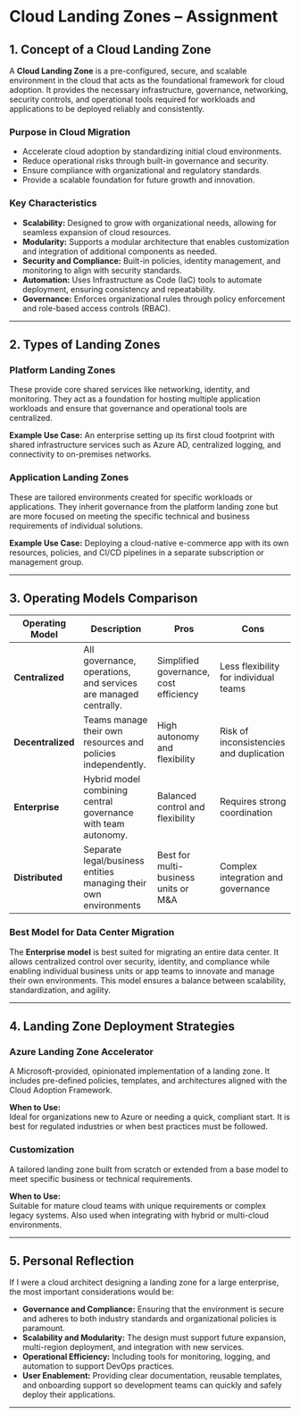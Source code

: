 # Cloud Landing Zones – Assignment

## 1. Concept of a Cloud Landing Zone

A **Cloud Landing Zone** is a pre-configured, secure, and scalable environment in the cloud that acts as the foundational framework for cloud adoption. It provides the necessary infrastructure, governance, networking, security controls, and operational tools required for workloads and applications to be deployed reliably and consistently.

### Purpose in Cloud Migration

- Accelerate cloud adoption by standardizing initial cloud environments.
- Reduce operational risks through built-in governance and security.
- Ensure compliance with organizational and regulatory standards.
- Provide a scalable foundation for future growth and innovation.

### Key Characteristics

- **Scalability:** Designed to grow with organizational needs, allowing for seamless expansion of cloud resources.
- **Modularity:** Supports a modular architecture that enables customization and integration of additional components as needed.
- **Security and Compliance:** Built-in policies, identity management, and monitoring to align with security standards.
- **Automation:** Uses Infrastructure as Code (IaC) tools to automate deployment, ensuring consistency and repeatability.
- **Governance:** Enforces organizational rules through policy enforcement and role-based access controls (RBAC).

---

## 2. Types of Landing Zones

### Platform Landing Zones

These provide core shared services like networking, identity, and monitoring. They act as a foundation for hosting multiple application workloads and ensure that governance and operational tools are centralized.

**Example Use Case:** An enterprise setting up its first cloud footprint with shared infrastructure services such as Azure AD, centralized logging, and connectivity to on-premises networks.

### Application Landing Zones

These are tailored environments created for specific workloads or applications. They inherit governance from the platform landing zone but are more focused on meeting the specific technical and business requirements of individual solutions.

**Example Use Case:** Deploying a cloud-native e-commerce app with its own resources, policies, and CI/CD pipelines in a separate subscription or management group.

---

## 3. Operating Models Comparison

| Operating Model    | Description                                                                 | Pros                                    | Cons                                     |
|--------------------|-----------------------------------------------------------------------------|-----------------------------------------|------------------------------------------|
| **Centralized**     | All governance, operations, and services are managed centrally.              | Simplified governance, cost efficiency | Less flexibility for individual teams    |
| **Decentralized**   | Teams manage their own resources and policies independently.                 | High autonomy and flexibility          | Risk of inconsistencies and duplication  |
| **Enterprise**      | Hybrid model combining central governance with team autonomy.                | Balanced control and flexibility       | Requires strong coordination             |
| **Distributed**     | Separate legal/business entities managing their own environments             | Best for multi-business units or M&A   | Complex integration and governance       |

### Best Model for Data Center Migration

The **Enterprise model** is best suited for migrating an entire data center. It allows centralized control over security, identity, and compliance while enabling individual business units or app teams to innovate and manage their own environments. This model ensures a balance between scalability, standardization, and agility.

---

## 4. Landing Zone Deployment Strategies

### Azure Landing Zone Accelerator

A Microsoft-provided, opinionated implementation of a landing zone. It includes pre-defined policies, templates, and architectures aligned with the Cloud Adoption Framework.

**When to Use:**  
Ideal for organizations new to Azure or needing a quick, compliant start. It is best for regulated industries or when best practices must be followed.

### Customization

A tailored landing zone built from scratch or extended from a base model to meet specific business or technical requirements.

**When to Use:**  
Suitable for mature cloud teams with unique requirements or complex legacy systems. Also used when integrating with hybrid or multi-cloud environments.

---

## 5. Personal Reflection

If I were a cloud architect designing a landing zone for a large enterprise, the most important considerations would be:

- **Governance and Compliance:** Ensuring that the environment is secure and adheres to both industry standards and organizational policies is paramount.
- **Scalability and Modularity:** The design must support future expansion, multi-region deployment, and integration with new services.
- **Operational Efficiency:** Including tools for monitoring, logging, and automation to support DevOps practices.
- **User Enablement:** Providing clear documentation, reusable templates, and onboarding support so development teams can quickly and safely deploy their applications.

---
